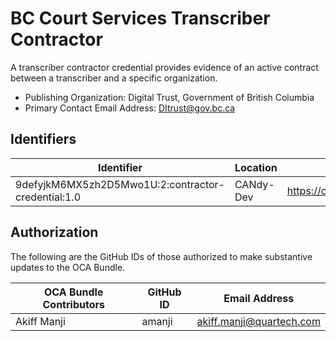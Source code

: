 # BC Court Services Transcriber Contractor

A transcriber contractor credential provides evidence of an active contract between a transcriber and a specific organization.

- Publishing Organization: Digital Trust, Government of British Columbia
- Primary Contact Email Address: DItrust@gov.bc.ca

## Identifiers

| Identifier                                         | Location   | URL                                                   |
| -------------------------------------------------- | ---------- | ----------------------------------------------------- |
| 9defyjkM6MX5zh2D5Mwo1U:2:contractor-credential:1.0 | CANdy-Dev  | https://candyscan.idlab.org/tx/CANDY_DEV/domain/34779 |

## Authorization

The following are the GitHub IDs of those authorized to make substantive updates to the OCA Bundle.

| OCA Bundle Contributors | GitHub ID   | Email Address            |
| ----------------------- | ----------- | ------------------------ |
| Akiff Manji             | amanji      | akiff.manji@quartech.com |